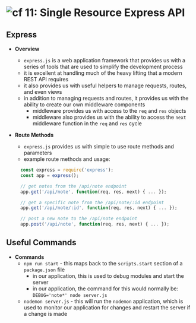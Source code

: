 ![cf](http://i.imgur.com/7v5ASc8.png) 11: Single Resource Express API
=====================================

## Express
  * **Overview**
    * `express.js` is a web application framework that provides us with a series of tools that are used to simplify the development process
    * it is excellent at handling much of the heavy lifting that a modern REST API requires
    * it also provides us with useful helpers to manage requests, routes, and even views
    * in addition to managing requests and routes, it provides us with the ability to create our own middleware components
      * middleware provides us with access to the `req` and `res` objects
      * middleware also provides us with the ability to access the `next` middleware function in the `req` and `res` cycle

  * **Route Methods**
    * `express.js` provides us with simple to use route methods and parameters
    * example route methods and usage:
    ```javascript
      const express = require('express');
      const app = express();

      // get notes from the /api/note endpoint
      app.get('/api/note', function(req, res, next) { ... });

      // get a specific note from the /api/note/:id endpoint
      app.get('/api/note/:id', function(req, res, next) { ... });

      // post a new note to the /api/note endpoint
      app.post('/api/note', function(req, res, next) { ... });
    ```

## **Useful Commands**
  * **Commands**
    * `npm run start` - this maps back to the `scripts.start` section of a `package.json` file
      * in our application, this is used to debug modules and start the server
      * in our application, the command for this would normally be: `DEBUG='note*' node server.js`
    * `nodemon server.js` - this will run the `nodemon` application, which is used to monitor our application for changes and restart the server if a change is made
